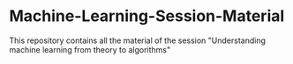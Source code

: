 # Machine-Learning-Session-Material
This repository contains all the material of the session "Understanding machine learning from theory to algorithms"
